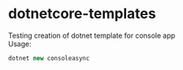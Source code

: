 # dotnetcore-templates
Testing creation of dotnet template for console app  
Usage: 
```csharp
dotnet new consoleasync
```
